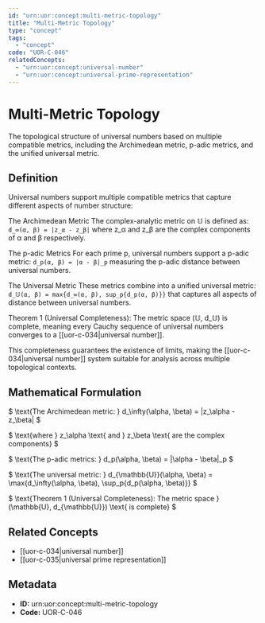 ```yaml
---
id: "urn:uor:concept:multi-metric-topology"
title: "Multi-Metric Topology"
type: "concept"
tags:
  - "concept"
code: "UOR-C-046"
relatedConcepts:
  - "urn:uor:concept:universal-number"
  - "urn:uor:concept:universal-prime-representation"
---
```


# Multi-Metric Topology

The topological structure of universal numbers based on multiple compatible metrics, including the Archimedean metric, p-adic metrics, and the unified universal metric.

## Definition

Universal numbers support multiple compatible metrics that capture different aspects of number structure:

The Archimedean Metric
The complex-analytic metric on 𝕌 is defined as:
`d_∞(α, β) = |z_α - z_β|`
where z_α and z_β are the complex components of α and β respectively.

The p-adic Metrics
For each prime p, universal numbers support a p-adic metric:
`d_p(α, β) = |α - β|_p`
measuring the p-adic distance between universal numbers.

The Universal Metric
These metrics combine into a unified universal metric:
`d_𝕌(α, β) = max{d_∞(α, β), sup_p{d_p(α, β)}}`
that captures all aspects of distance between universal numbers.

Theorem 1 (Universal Completeness): The metric space (𝕌, d_𝕌) is complete, meaning every Cauchy sequence of universal numbers converges to a [[uor-c-034|universal number]].

This completeness guarantees the existence of limits, making the [[uor-c-034|universal number]] system suitable for analysis across multiple topological contexts.

## Mathematical Formulation

$
\text{The Archimedean metric: } d_\infty(\alpha, \beta) = |z_\alpha - z_\beta|
$

$
\text{where } z_\alpha \text{ and } z_\beta \text{ are the complex components}
$

$
\text{The p-adic metrics: } d_p(\alpha, \beta) = |\alpha - \beta|_p
$

$
\text{The universal metric: } d_{\mathbb{U}}(\alpha, \beta) = \max\{d_\infty(\alpha, \beta), \sup_p\{d_p(\alpha, \beta)\}\}
$

$
\text{Theorem 1 (Universal Completeness): The metric space } (\mathbb{U}, d_{\mathbb{U}}) \text{ is complete}
$

## Related Concepts

- [[uor-c-034|universal number]]
- [[uor-c-035|universal prime representation]]

## Metadata

- **ID:** urn:uor:concept:multi-metric-topology
- **Code:** UOR-C-046
